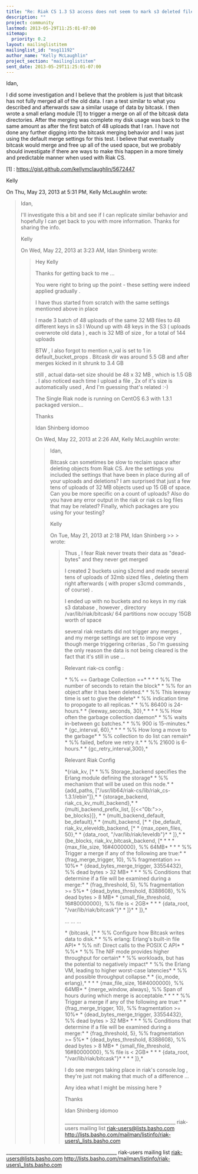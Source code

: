 ```yaml
---
title: "Re: Riak CS 1.3 S3 access does not seem to mark s3 deleted file as	truly deleted"
description: ""
project: community
lastmod: 2013-05-29T11:25:01-07:00
sitemap:
  priority: 0.2
layout: mailinglistitem
mailinglist_id: "msg11192"
author_name: "Kelly McLaughlin"
project_section: "mailinglistitem"
sent_date: 2013-05-29T11:25:01-07:00
---
```



Idan,

I did some investigation and I believe that the problem is just that
bitcask has not fully merged all of the old data. I ran a test similar to
what you described and afterwards saw a similar usage of data by bitcask. I
then wrote a small erlang module [1] to trigger a merge on all of the
bitcask data directories. After the merging was complete my disk usage was
back to the same amount as after the first batch of 48 uploads that I ran.
I have not done any further digging into the bitcask merging behavior and I
was just using the default merge settings for this test. I believe that
eventually bitcask would merge and free up all of the used space, but we
probably should investigate if there are ways to make this happen in a more
timely and predictable manner when used with Riak CS.

[1] : https://gist.github.com/kellymclaughlin/5672447

Kelly


On Thu, May 23, 2013 at 5:31 PM, Kelly McLaughlin  wrote:

> Idan,
>
> I'll investigate this a bit and see if I can replicate similar behavior
> and hopefully I can get back to you with more information. Thanks for
> sharing the info.
>
> Kelly
>
>
> On Wed, May 22, 2013 at 3:23 AM, Idan Shinberg 
> wrote:
>
>> Hey Kelly
>>
>> Thanks for getting back to me ...
>>
>> You were right to bring up the point - these setting were indeed
>> applied gradually .
>>
>> I have thus started from scratch with the same settings mentioned above
>> in place
>>
>> I made 3 batch of 48 uploads of the same 32 MB files to 48 different keys
>> in s3
>> I Wound up with 48 keys in the S3 ( uploads overwrote old data ) , each
>> is 32 MB of size , for a total of 144 uploads
>>
>> BTW , I also forgot to mention n\_val is set to 1 in default\_bucket\_props .
>> Bitcask dir was around 5.5 GB and after merges kicked in it shrunk to
>> 3.4 GB
>>
>> still , actual data-set size should be 48 x 32 MB , which is 1.5 GB .
>> I also noticed each time I upload a file , 2x of it's size is
>> automatically used , And I'm guessing that's related :-)
>>
>> The Single Riak node is running on CentOS 6.3 with 1.3.1 packaged
>> version...
>>
>>
>> Thanks
>>
>> Idan Shinberg
>> idomoo
>>
>>
>> On Wed, May 22, 2013 at 2:26 AM, Kelly McLaughlin wrote:
>>
>>> Idan,
>>>
>>> Bitcask can sometimes be slow to reclaim space after deleting objects
>>> from Riak CS. Are the settings you included the settings that have been in
>>> place during all of your uploads and deletions? I am surprised that just a
>>> few tens of uploads of 32 MB objects used up 15 GB of space. Can you be
>>> more specific on a count of uploads? Also do you have any error output in
>>> the riak or riak cs log files that may be related? Finally, which packages
>>> are you using for your testing?
>>>
>>> Kelly
>>>
>>>
>>> On Tue, May 21, 2013 at 2:18 PM, Idan Shinberg >> > wrote:
>>>
>>>> Thus , I fear Riak never treats their data as "dead-bytes" and they
>>>> never get merged
>>>>
>>>> I created 2 buckets using s3cmd and made several tens of uploads of
>>>> 32mb sized files , deleting them right afterwards ( with proper s3cmd
>>>> commands , of course) .
>>>>
>>>> I ended up with no buckets and no keys in my riak s3 database ,
>>>> however , directory /var/lib/riak/bitcask/ 64 partitions now occupy
>>>> 15GB worth of space
>>>>
>>>> several riak restarts did not trigger any merges , and my merge
>>>> settings are set to impose very though merge triggering criterias , So I'm
>>>> guessing the only reason the data is not being cleared is the fact that
>>>> it's still in use ...
>>>>
>>>> Relevant riak-cs config :
>>>>
>>>> \* %% == Garbage Collection ==\*
>>>> \*
>>>> \*
>>>> \* %% The number of seconds to retain the block\*
>>>> \* %% for an object after it has been deleted.\*
>>>> \* %% This leeway time is set to give the delete\*
>>>> \* %% indication time to propogate to all replicas.\*
>>>> \* %% 86400 is 24-hours.\*
>>>> \* {leeway\_seconds, 30},\*
>>>> \*
>>>> \*
>>>> \* %% How often the garbage collection daemon\*
>>>> \* %% waits in-between gc batches.\*
>>>> \* %% 900 is 15-minutes.\*
>>>> \* {gc\_interval, 60},\*
>>>> \*
>>>> \*
>>>> \* %% How long a move to the garbage\*
>>>> \* %% collection to do list can remain\*
>>>> \* %% failed, before we retry it.\*
>>>> \* %% 21600 is 6-hours.\*
>>>> \* {gc\_retry\_interval,300},\*
>>>>
>>>>
>>>>
>>>> Relevant Riak Config
>>>>
>>>> \*{riak\_kv, [\*
>>>> \* %% Storage\_backend specifies the Erlang module defining
>>>> the storage\*
>>>> \* %% mechanism that will be used on this node.\*
>>>> \* {add\_paths,
>>>> ["/usr/lib64/riak-cs/lib/riak\_cs-1.3.1/ebin"]},\*
>>>> \* {storage\_backend, riak\_cs\_kv\_multi\_backend},\*
>>>> \* {multi\_backend\_prefix\_list, [{<<"0b:">>, be\_blocks}]},
>>>> \*
>>>> \* {multi\_backend\_default, be\_default},\*
>>>> \* {multi\_backend, [\*
>>>> \* {be\_default, riak\_kv\_eleveldb\_backend, [\*
>>>> \* {max\_open\_files, 50},\*
>>>> \* {data\_root, "/var/lib/riak/leveldb"}\*
>>>> \* ]},\*
>>>> \* {be\_blocks, riak\_kv\_bitcask\_backend, [\*
>>>> \*
>>>> \*
>>>> \* {max\_file\_size, 16#4000000}, %% 64MB\*
>>>> \*
>>>> \*
>>>> \* %% Trigger a merge if any of the following
>>>> are true:\*
>>>> \* {frag\_merge\_trigger, 10}, %% fragmentation >=
>>>> 10%\*
>>>> \* {dead\_bytes\_merge\_trigger, 33554432}, %% dead
>>>> bytes > 32 MB\*
>>>> \*
>>>> \*
>>>> \* %% Conditions that determine if a file will
>>>> be examined during a merge:\*
>>>> \* {frag\_threshold, 5}, %% fragmentation >= 5%\*
>>>> \* {dead\_bytes\_threshold, 8388608}, %% dead
>>>> bytes > 8 MB\*
>>>> \* {small\_file\_threshold, 16#80000000}, %% file
>>>> is < 2GB\*
>>>> \*
>>>> \*
>>>> \* {data\_root, "/var/lib/riak/bitcask"}\*
>>>> \* ]}\*
>>>> \* ]},\*
>>>>
>>>> ...
>>>> ...
>>>> ...
>>>>
>>>> \* {bitcask, [\*
>>>> \* %% Configure how Bitcask writes data to disk.\*
>>>> \* %% erlang: Erlang's built-in file API\*
>>>> \* %% nif: Direct calls to the POSIX C API\*
>>>> \* %%\*
>>>> \* %% The NIF mode provides higher throughput for certain\*
>>>> \* %% workloads, but has the potential to negatively impact\*
>>>> \* %% the Erlang VM, leading to higher worst-case latencies\*
>>>> \* %% and possible throughput collapse.\*
>>>> \* {io\_mode, erlang},\*
>>>> \*
>>>> \*
>>>> \* {max\_file\_size, 16#4000000}, %% 64MB\*
>>>> \* {merge\_window, always}, %% Span of hours during which
>>>> merge is acceptable.\*
>>>> \*
>>>> \*
>>>> \* %% Trigger a merge if any of the following are true:\*
>>>> \* {frag\_merge\_trigger, 10}, %% fragmentation >= 10%\*
>>>> \* {dead\_bytes\_merge\_trigger, 33554432}, %% dead bytes > 32
>>>> MB\*
>>>> \*
>>>> \*
>>>> \* %% Conditions that determine if a file will be examined
>>>> during a merge:\*
>>>> \* {frag\_threshold, 5}, %% fragmentation >= 5%\*
>>>> \* {dead\_bytes\_threshold, 8388608}, %% dead bytes > 8 MB\*
>>>> \* {small\_file\_threshold, 16#80000000}, %% file is < 2GB\*
>>>> \*
>>>> \*
>>>> \* {data\_root, "/var/lib/riak/bitcask"}\*
>>>> \*
>>>> \*
>>>> \* ]},\*
>>>>
>>>> I do see merges taking place in riak's console.log , they're just not
>>>> making that much of a difference ...
>>>>
>>>> Any idea what I might be missing here ?
>>>>
>>>> Thanks
>>>>
>>>> Idan Shinberg
>>>> idomoo
>>>>
>>>>
>>>>
>>>> \_\_\_\_\_\_\_\_\_\_\_\_\_\_\_\_\_\_\_\_\_\_\_\_\_\_\_\_\_\_\_\_\_\_\_\_\_\_\_\_\_\_\_\_\_\_\_
>>>> riak-users mailing list
>>>> riak-users@lists.basho.com
>>>> http://lists.basho.com/mailman/listinfo/riak-users\_lists.basho.com
>>>>
>>>>
>>>
>>
>
\_\_\_\_\_\_\_\_\_\_\_\_\_\_\_\_\_\_\_\_\_\_\_\_\_\_\_\_\_\_\_\_\_\_\_\_\_\_\_\_\_\_\_\_\_\_\_
riak-users mailing list
riak-users@lists.basho.com
http://lists.basho.com/mailman/listinfo/riak-users\_lists.basho.com

